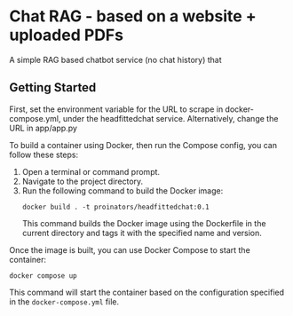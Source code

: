 # Chat RAG - based on a website + uploaded PDFs
A simple RAG based chatbot service (no chat history) that

## Getting Started
First, set the environment variable for the URL to scrape in docker-compose.yml, under the headfittedchat service. Alternatively, change the URL in app/app.py

To build a container using Docker, then run the Compose config, you can follow these steps:

1. Open a terminal or command prompt.
2. Navigate to the project directory.
3. Run the following command to build the Docker image:
    ```
    docker build . -t proinators/headfittedchat:0.1
    ```
    This command builds the Docker image using the Dockerfile in the current directory and tags it with the specified name and version.

Once the image is built, you can use Docker Compose to start the container:
```
docker compose up
```

This command will start the container based on the configuration specified in the `docker-compose.yml` file.


